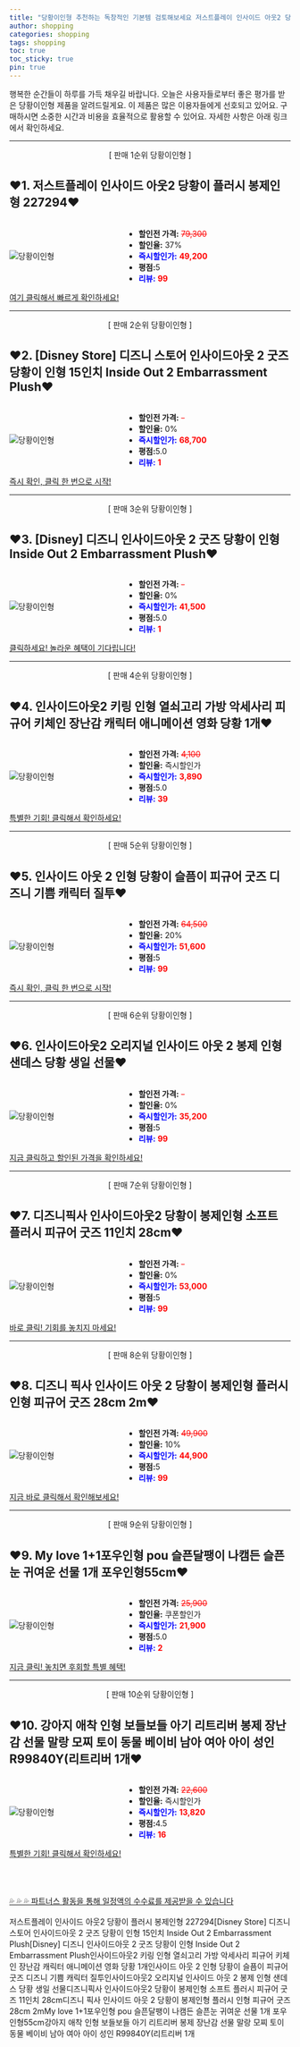 ```yaml
---
title: "당황이인형 추천하는 독창적인 기본템 검토해보세요 저스트플레이 인사이드 아웃2 당황이 플러시"
author: shopping
categories: shopping
tags: shopping
toc: true
toc_sticky: true
pin: true
---
```

행복한 순간들이 하루를 가득 채우길 바랍니다. 오늘은 사용자들로부터 좋은 평가를 받은 당황이인형 제품을 알려드릴게요. 이 제품은 많은 이용자들에게 선호되고 있어요. 구매하시면 소중한 시간과 비용을 효율적으로 활용할 수 있어요. 자세한 사항은 아래 링크에서 확인하세요.

---
<p class="toplist" style="margin: 0 auto; display: block; width: fit-content;">[ 판매 1순위 당황이인형 ]</p>

<h2><strong>❤️1. 저스트플레이 인사이드 아웃2 당황이 플러시 봉제인형 227294❤️</strong></h2>

<div style="display: flex; align-items: center;">
    <div style="flex: 0.4;">
        <img src="https://thumbnail10.coupangcdn.com/thumbnails/remote/230x230ex/image/vendor_inventory/5b03/29d3315c013a547dfce8df2ca694d50cd34b774a6a799eb0645a2651cb7d.jpg" alt="당황이인형" style="max-width: 100%;">
    </div>
    <div style="flex: 0.6; margin-left: 10px;">
        <ul>
            <li><strong>할인전 가격:</strong> <del style="color: red;">79,300</del></li>
            <li><strong>할인율:</strong> 37%</li>
            <li><span style='color:blue'><strong>즉시할인가:</strong></span> <span style='color:red'><strong>49,200</strong></span></li>
            <li><strong>평점:</strong>5</li>
            <li><span style='color:blue'><strong>리뷰:</strong></span> <span style='color:red'><strong>99</strong></span></li>
        </ul>
    </div>
</div>
<div class="center">
    <a href="https://selin100587001.github.io?lptag=AF9450613&subid=githubio&pageKey=8103962787&traceid=V0-153&itemId=22932501836&vendorItemId=89966864508" class="myButton">
        여기 클릭해서 빠르게 확인하세요!
    </a>
</div>


---
<p class="toplist" style="margin: 0 auto; display: block; width: fit-content;">[ 판매 2순위 당황이인형 ]</p>

<h2><strong>❤️2. [Disney Store] 디즈니 스토어 인사이드아웃 2 굿즈 당황이 인형 15인치 Inside Out 2 Embarrassment Plush❤️</strong></h2>

<div style="display: flex; align-items: center;">
    <div style="flex: 0.4;">
        <img src="https://thumbnail7.coupangcdn.com/thumbnails/remote/230x230ex/image/vendor_inventory/15da/1201e7a9675325e633208017ea0150599b8a66a6c9e08933325143178267.png" alt="당황이인형" style="max-width: 100%;">
    </div>
    <div style="flex: 0.6; margin-left: 10px;">
        <ul>
            <li><strong>할인전 가격:</strong> <del style="color: red;">-</del></li>
            <li><strong>할인율:</strong> 0%</li>
            <li><span style='color:blue'><strong>즉시할인가:</strong></span> <span style='color:red'><strong>68,700</strong></span></li>
            <li><strong>평점:</strong>5.0</li>
            <li><span style='color:blue'><strong>리뷰:</strong></span> <span style='color:red'><strong>1</strong></span></li>
        </ul>
    </div>
</div>
<div class="center">
    <a href="https://selin100587001.github.io?lptag=AF9450613&subid=githubio&pageKey=8141952736&traceid=V0-153&itemId=23138371356&vendorItemId=90171285017" class="myButton">
        즉시 확인, 클릭 한 번으로 시작!
    </a>
</div>


---
<p class="toplist" style="margin: 0 auto; display: block; width: fit-content;">[ 판매 3순위 당황이인형 ]</p>

<h2><strong>❤️3. [Disney] 디즈니 인사이드아웃 2 굿즈 당황이 인형 Inside Out 2 Embarrassment Plush❤️</strong></h2>

<div style="display: flex; align-items: center;">
    <div style="flex: 0.4;">
        <img src="https://thumbnail10.coupangcdn.com/thumbnails/remote/230x230ex/image/vendor_inventory/c71c/4764376b99c7498c640600618aac2556ca87b348a26e928b186844f7874c.jpg" alt="당황이인형" style="max-width: 100%;">
    </div>
    <div style="flex: 0.6; margin-left: 10px;">
        <ul>
            <li><strong>할인전 가격:</strong> <del style="color: red;">-</del></li>
            <li><strong>할인율:</strong> 0%</li>
            <li><span style='color:blue'><strong>즉시할인가:</strong></span> <span style='color:red'><strong>41,500</strong></span></li>
            <li><strong>평점:</strong>5.0</li>
            <li><span style='color:blue'><strong>리뷰:</strong></span> <span style='color:red'><strong>1</strong></span></li>
        </ul>
    </div>
</div>
<div class="center">
    <a href="https://selin100587001.github.io?lptag=AF9450613&subid=githubio&pageKey=8157445372&traceid=V0-153&itemId=23242752592&vendorItemId=90530310180" class="myButton">
        클릭하세요! 놀라운 혜택이 기다립니다!
    </a>
</div>


---
<p class="toplist" style="margin: 0 auto; display: block; width: fit-content;">[ 판매 4순위 당황이인형 ]</p>

<h2><strong>❤️4. 인사이드아웃2 키링 인형 열쇠고리 가방 악세사리 피규어 키체인 장난감 캐릭터 애니메이션 영화 당황 1개❤️</strong></h2>

<div style="display: flex; align-items: center;">
    <div style="flex: 0.4;">
        <img src="https://thumbnail6.coupangcdn.com/thumbnails/remote/230x230ex/image/vendor_inventory/298e/35cc7daf6330852287cb9494dc4500ec7f24df64efd4141790bddc48ef25.png" alt="당황이인형" style="max-width: 100%;">
    </div>
    <div style="flex: 0.6; margin-left: 10px;">
        <ul>
            <li><strong>할인전 가격:</strong> <del style="color: red;">4,100</del></li>
            <li><strong>할인율:</strong> 즉시할인가</li>
            <li><span style='color:blue'><strong>즉시할인가:</strong></span> <span style='color:red'><strong>3,890</strong></span></li>
            <li><strong>평점:</strong>5.0</li>
            <li><span style='color:blue'><strong>리뷰:</strong></span> <span style='color:red'><strong>39</strong></span></li>
        </ul>
    </div>
</div>
<div class="center">
    <a href="https://selin100587001.github.io?lptag=AF9450613&subid=githubio&pageKey=8191898053&traceid=V0-153&itemId=23447081231&vendorItemId=90473862128" class="myButton">
        특별한 기회! 클릭해서 확인하세요!
    </a>
</div>


---
<p class="toplist" style="margin: 0 auto; display: block; width: fit-content;">[ 판매 5순위 당황이인형 ]</p>

<h2><strong>❤️5. 인사이드 아웃 2 인형 당황이 슬픔이 피규어 굿즈 디즈니 기쁨 캐릭터 질투❤️</strong></h2>

<div style="display: flex; align-items: center;">
    <div style="flex: 0.4;">
        <img src="https://thumbnail7.coupangcdn.com/thumbnails/remote/230x230ex/image/vendor_inventory/3991/95e2b60199d16e11e971701998ee389fdec817082985f17bab166e11a3d8.jpg" alt="당황이인형" style="max-width: 100%;">
    </div>
    <div style="flex: 0.6; margin-left: 10px;">
        <ul>
            <li><strong>할인전 가격:</strong> <del style="color: red;">64,500</del></li>
            <li><strong>할인율:</strong> 20%</li>
            <li><span style='color:blue'><strong>즉시할인가:</strong></span> <span style='color:red'><strong>51,600</strong></span></li>
            <li><strong>평점:</strong>5</li>
            <li><span style='color:blue'><strong>리뷰:</strong></span> <span style='color:red'><strong>99</strong></span></li>
        </ul>
    </div>
</div>
<div class="center">
    <a href="https://selin100587001.github.io?lptag=AF9450613&subid=githubio&pageKey=8255705546&traceid=V0-153&itemId=23774732122&vendorItemId=90798962092" class="myButton">
        즉시 확인, 클릭 한 번으로 시작!
    </a>
</div>


---
<p class="toplist" style="margin: 0 auto; display: block; width: fit-content;">[ 판매 6순위 당황이인형 ]</p>

<h2><strong>❤️6. 인사이드아웃2 오리지널 인사이드 아웃 2 봉제 인형 샌데스 당황 생일 선물❤️</strong></h2>

<div style="display: flex; align-items: center;">
    <div style="flex: 0.4;">
        <img src="https://thumbnail7.coupangcdn.com/thumbnails/remote/230x230ex/image/vendor_inventory/c79e/c894694f8684967b050f04be2e42cda44798960ec6e4d65c4c0588f67ede.jpg" alt="당황이인형" style="max-width: 100%;">
    </div>
    <div style="flex: 0.6; margin-left: 10px;">
        <ul>
            <li><strong>할인전 가격:</strong> <del style="color: red;">-</del></li>
            <li><strong>할인율:</strong> 0%</li>
            <li><span style='color:blue'><strong>즉시할인가:</strong></span> <span style='color:red'><strong>35,200</strong></span></li>
            <li><strong>평점:</strong>5</li>
            <li><span style='color:blue'><strong>리뷰:</strong></span> <span style='color:red'><strong>99</strong></span></li>
        </ul>
    </div>
</div>
<div class="center">
    <a href="https://selin100587001.github.io?lptag=AF9450613&subid=githubio&pageKey=8201552985&traceid=V0-153&itemId=23511422614&vendorItemId=90537823338" class="myButton">
        지금 클릭하고 할인된 가격을 확인하세요!
    </a>
</div>


---
<p class="toplist" style="margin: 0 auto; display: block; width: fit-content;">[ 판매 7순위 당황이인형 ]</p>

<h2><strong>❤️7. 디즈니픽사 인사이드아웃2 당황이 봉제인형 소프트 플러시 피규어 굿즈 11인치 28cm❤️</strong></h2>

<div style="display: flex; align-items: center;">
    <div style="flex: 0.4;">
        <img src="https://thumbnail8.coupangcdn.com/thumbnails/remote/230x230ex/image/vendor_inventory/1e8d/9e4a9603eb5377b944a0c47b3b8c5bc9ecf3a9e64a05b7c6f4d3c1e93a4e.JPG" alt="당황이인형" style="max-width: 100%;">
    </div>
    <div style="flex: 0.6; margin-left: 10px;">
        <ul>
            <li><strong>할인전 가격:</strong> <del style="color: red;">-</del></li>
            <li><strong>할인율:</strong> 0%</li>
            <li><span style='color:blue'><strong>즉시할인가:</strong></span> <span style='color:red'><strong>53,000</strong></span></li>
            <li><strong>평점:</strong>5</li>
            <li><span style='color:blue'><strong>리뷰:</strong></span> <span style='color:red'><strong>99</strong></span></li>
        </ul>
    </div>
</div>
<div class="center">
    <a href="https://selin100587001.github.io?lptag=AF9450613&subid=githubio&pageKey=8109737837&traceid=V0-153&itemId=22968172822&vendorItemId=90393808823" class="myButton">
        바로 클릭! 기회를 놓치지 마세요!
    </a>
</div>


---
<p class="toplist" style="margin: 0 auto; display: block; width: fit-content;">[ 판매 8순위 당황이인형 ]</p>

<h2><strong>❤️8. 디즈니 픽사 인사이드 아웃 2 당황이 봉제인형 플러시 인형 피규어 굿즈 28cm 2m❤️</strong></h2>

<div style="display: flex; align-items: center;">
    <div style="flex: 0.4;">
        <img src="https://thumbnail7.coupangcdn.com/thumbnails/remote/230x230ex/image/vendor_inventory/eef8/0e2a917b971186fd616ac18576031cf1a2cb83520bda6cf6214809fe1560.jpg" alt="당황이인형" style="max-width: 100%;">
    </div>
    <div style="flex: 0.6; margin-left: 10px;">
        <ul>
            <li><strong>할인전 가격:</strong> <del style="color: red;">49,900</del></li>
            <li><strong>할인율:</strong> 10%</li>
            <li><span style='color:blue'><strong>즉시할인가:</strong></span> <span style='color:red'><strong>44,900</strong></span></li>
            <li><strong>평점:</strong>5</li>
            <li><span style='color:blue'><strong>리뷰:</strong></span> <span style='color:red'><strong>99</strong></span></li>
        </ul>
    </div>
</div>
<div class="center">
    <a href="https://selin100587001.github.io?lptag=AF9450613&subid=githubio&pageKey=8179367173&traceid=V0-153&itemId=23380835277&vendorItemId=90410869687" class="myButton">
        지금 바로 클릭해서 확인해보세요!
    </a>
</div>


---
<p class="toplist" style="margin: 0 auto; display: block; width: fit-content;">[ 판매 9순위 당황이인형 ]</p>

<h2><strong>❤️9. My love 1+1포우인형 pou 슬픈달팽이 나캠든 슬픈눈 귀여운 선물 1개 포우인형55cm❤️</strong></h2>

<div style="display: flex; align-items: center;">
    <div style="flex: 0.4;">
        <img src="https://thumbnail10.coupangcdn.com/thumbnails/remote/230x230ex/image/vendor_inventory/bf1f/949a5307b7a9e1c7684bb35ceb210dc831e22f17db6247ab47a069fed9a3.jpg" alt="당황이인형" style="max-width: 100%;">
    </div>
    <div style="flex: 0.6; margin-left: 10px;">
        <ul>
            <li><strong>할인전 가격:</strong> <del style="color: red;">25,900</del></li>
            <li><strong>할인율:</strong> 쿠폰할인가</li>
            <li><span style='color:blue'><strong>즉시할인가:</strong></span> <span style='color:red'><strong>21,900</strong></span></li>
            <li><strong>평점:</strong>5.0</li>
            <li><span style='color:blue'><strong>리뷰:</strong></span> <span style='color:red'><strong>2</strong></span></li>
        </ul>
    </div>
</div>
<div class="center">
    <a href="https://selin100587001.github.io?lptag=AF9450613&subid=githubio&pageKey=8213397175&traceid=V0-153&itemId=23702900676&vendorItemId=90727935644" class="myButton">
        지금 클릭! 놓치면 후회할 특별 혜택!
    </a>
</div>


---
<p class="toplist" style="margin: 0 auto; display: block; width: fit-content;">[ 판매 10순위 당황이인형 ]</p>

<h2><strong>❤️10. 강아지 애착 인형 보들보들 아기 리트리버 봉제 장난감 선물 말랑 모찌 토이 동물 베이비 남아 여아 아이 성인 R99840Y(리트리버 1개❤️</strong></h2>

<div style="display: flex; align-items: center;">
    <div style="flex: 0.4;">
        <img src="https://thumbnail8.coupangcdn.com/thumbnails/remote/230x230ex/image/vendor_inventory/b37d/35ba379b2740a94e163b15975ea70769eba99c6ed5d6577488d8472cf3f8.jpg" alt="당황이인형" style="max-width: 100%;">
    </div>
    <div style="flex: 0.6; margin-left: 10px;">
        <ul>
            <li><strong>할인전 가격:</strong> <del style="color: red;">22,600</del></li>
            <li><strong>할인율:</strong> 즉시할인가</li>
            <li><span style='color:blue'><strong>즉시할인가:</strong></span> <span style='color:red'><strong>13,820</strong></span></li>
            <li><strong>평점:</strong>4.5</li>
            <li><span style='color:blue'><strong>리뷰:</strong></span> <span style='color:red'><strong>16</strong></span></li>
        </ul>
    </div>
</div>
<div class="center">
    <a href="https://selin100587001.github.io?lptag=AF9450613&subid=githubio&pageKey=7923446311&traceid=V0-153&itemId=21775567661&vendorItemId=88824388976" class="myButton">
        특별한 기회! 클릭해서 확인하세요!
    </a>
</div>

<br><br><br>[💦 💦 💦 파트너스 활동을 통해 일정액의 수수료를 제공받을 수 있습니다](https://link.coupang.com/a/bcpT2c)<br><br>저스트플레이 인사이드 아웃2 당황이 플러시 봉제인형 227294[Disney Store] 디즈니 스토어 인사이드아웃 2 굿즈 당황이 인형 15인치 Inside Out 2 Embarrassment Plush[Disney] 디즈니 인사이드아웃 2 굿즈 당황이 인형 Inside Out 2 Embarrassment Plush인사이드아웃2 키링 인형 열쇠고리 가방 악세사리 피규어 키체인 장난감 캐릭터 애니메이션 영화 당황 1개인사이드 아웃 2 인형 당황이 슬픔이 피규어 굿즈 디즈니 기쁨 캐릭터 질투인사이드아웃2 오리지널 인사이드 아웃 2 봉제 인형 샌데스 당황 생일 선물디즈니픽사 인사이드아웃2 당황이 봉제인형 소프트 플러시 피규어 굿즈 11인치 28cm디즈니 픽사 인사이드 아웃 2 당황이 봉제인형 플러시 인형 피규어 굿즈 28cm 2mMy love 1+1포우인형 pou 슬픈달팽이 나캠든 슬픈눈 귀여운 선물 1개 포우인형55cm강아지 애착 인형 보들보들 아기 리트리버 봉제 장난감 선물 말랑 모찌 토이 동물 베이비 남아 여아 아이 성인 R99840Y(리트리버 1개